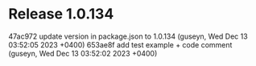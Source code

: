# Release 1.0.134

47ac972 update version in package.json to 1.0.134 (guseyn, Wed Dec 13 03:52:05 2023 +0400)
653ae8f add test example + code comment (guseyn, Wed Dec 13 03:52:02 2023 +0400)
